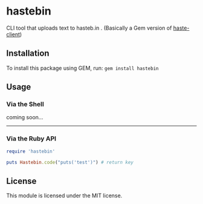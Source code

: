 # hastebin

CLI tool that uploads text to hasteb.in . (Basically a Gem version of [haste-client](https://github.com/seejohnrun/haste-client))

## Installation

To install this package using GEM, run:
`gem install hastebin`

## Usage

### Via the Shell

coming soon...                   

---

### Via the Ruby API

```ruby
require 'hastebin'

puts Hastebin.code("puts('test')") # return key
```

## License

This module is licensed under the MIT license.